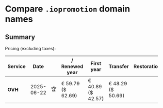 # Compare `.iopromotion` domain names

## Summary

Pricing (excluding taxes):

| Service | Date |  | / Renewed year | First year | Transfer | Restoration |
|--|--|--|--|--|--|--|
| **OVH** | 2025-06-22 | 🏆 | € 59.79<br>($ 62.69) | € 40.89<br>($ 42.57) | € 48.29<br>($ 50.69) |  |

